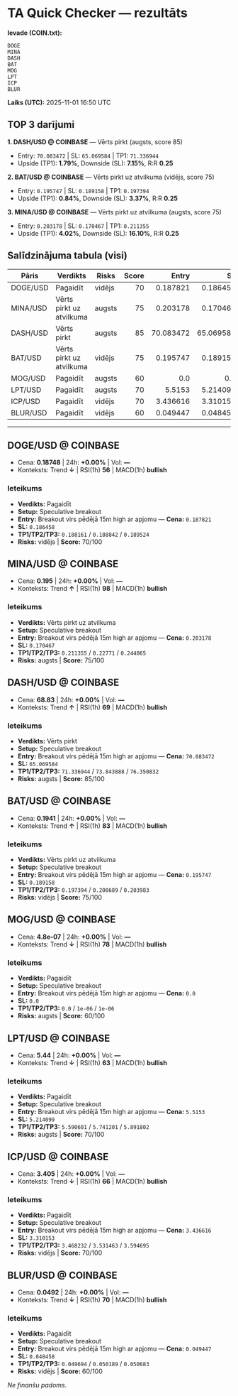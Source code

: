 # TA Quick Checker — rezultāts

**Ievade (COIN.txt):**
```
DOGE
MINA
DASH
BAT
MOG
LPT
ICP
BLUR
```
**Laiks (UTC):** 2025-11-01 16:50 UTC

## TOP 3 darījumi
**1. DASH/USD @ COINBASE** — Vērts pirkt (augsts, score 85)
- Entry: `70.083472` | SL: `65.069584` | TP1: `71.336944`
- Upside (TP1): **1.79%**, Downside (SL): **7.15%**, R:R **0.25**

**2. BAT/USD @ COINBASE** — Vērts pirkt uz atvilkuma (vidējs, score 75)
- Entry: `0.195747` | SL: `0.189158` | TP1: `0.197394`
- Upside (TP1): **0.84%**, Downside (SL): **3.37%**, R:R **0.25**

**3. MINA/USD @ COINBASE** — Vērts pirkt uz atvilkuma (augsts, score 75)
- Entry: `0.203178` | SL: `0.170467` | TP1: `0.211355`
- Upside (TP1): **4.02%**, Downside (SL): **16.10%**, R:R **0.25**

## Salīdzinājuma tabula (visi)
| Pāris | Verdikts | Risks | Score | Entry | SL | TP1 | Upside% | Downside% | R:R | RSI(1h) | MACD | 24h% | Cena |
|---|---|---|---:|---:|---:|---:|---:|---:|---:|---:|---|---:|---:|
| DOGE/USD | Pagaidīt | vidējs | 70 | 0.187821 | 0.186458 | 0.188161 | 0.18% | 0.73% | 0.25 | 56 | bullish | +0.00% | 0.18748 |
| MINA/USD | Vērts pirkt uz atvilkuma | augsts | 75 | 0.203178 | 0.170467 | 0.211355 | 4.02% | 16.10% | 0.25 | 98 | bullish | +0.00% | 0.195 |
| DASH/USD | Vērts pirkt | augsts | 85 | 70.083472 | 65.069584 | 71.336944 | 1.79% | 7.15% | 0.25 | 69 | bullish | +0.00% | 68.83 |
| BAT/USD | Vērts pirkt uz atvilkuma | vidējs | 75 | 0.195747 | 0.189158 | 0.197394 | 0.84% | 3.37% | 0.25 | 83 | bullish | +0.00% | 0.1941 |
| MOG/USD | Pagaidīt | augsts | 60 | 0.0 | 0.0 | 0.0 | — | — | — | 78 | bullish | +0.00% | 4.8e-07 |
| LPT/USD | Pagaidīt | augsts | 70 | 5.5153 | 5.214099 | 5.590601 | 1.37% | 5.46% | 0.25 | 63 | bullish | +0.00% | 5.44 |
| ICP/USD | Pagaidīt | vidējs | 70 | 3.436616 | 3.310153 | 3.468232 | 0.92% | 3.68% | 0.25 | 66 | bullish | +0.00% | 3.405 |
| BLUR/USD | Pagaidīt | vidējs | 60 | 0.049447 | 0.048458 | 0.049694 | 0.50% | 2.00% | 0.25 | 70 | bullish | +0.00% | 0.0492 |

---

## DOGE/USD @ COINBASE
- Cena: **0.18748** | 24h: **+0.00%** | Vol: **—**
- Konteksts: Trend **↓** | RSI(1h) **56** | MACD(1h) **bullish**

### Ieteikums
- **Verdikts:** Pagaidīt
- **Setup:** Speculative breakout
- **Entry:** Breakout virs pēdējā 15m high ar apjomu  — **Cena:** `0.187821`
- **SL:** `0.186458`
- **TP1/TP2/TP3:** `0.188161` / `0.188842` / `0.189524`
- **Risks:** vidējs | **Score:** 70/100

## MINA/USD @ COINBASE
- Cena: **0.195** | 24h: **+0.00%** | Vol: **—**
- Konteksts: Trend **↑** | RSI(1h) **98** | MACD(1h) **bullish**

### Ieteikums
- **Verdikts:** Vērts pirkt uz atvilkuma
- **Setup:** Speculative breakout
- **Entry:** Breakout virs pēdējā 15m high ar apjomu  — **Cena:** `0.203178`
- **SL:** `0.170467`
- **TP1/TP2/TP3:** `0.211355` / `0.22771` / `0.244065`
- **Risks:** augsts | **Score:** 75/100

## DASH/USD @ COINBASE
- Cena: **68.83** | 24h: **+0.00%** | Vol: **—**
- Konteksts: Trend **↑** | RSI(1h) **69** | MACD(1h) **bullish**

### Ieteikums
- **Verdikts:** Vērts pirkt
- **Setup:** Speculative breakout
- **Entry:** Breakout virs pēdējā 15m high ar apjomu  — **Cena:** `70.083472`
- **SL:** `65.069584`
- **TP1/TP2/TP3:** `71.336944` / `73.843888` / `76.350832`
- **Risks:** augsts | **Score:** 85/100

## BAT/USD @ COINBASE
- Cena: **0.1941** | 24h: **+0.00%** | Vol: **—**
- Konteksts: Trend **↑** | RSI(1h) **83** | MACD(1h) **bullish**

### Ieteikums
- **Verdikts:** Vērts pirkt uz atvilkuma
- **Setup:** Speculative breakout
- **Entry:** Breakout virs pēdējā 15m high ar apjomu  — **Cena:** `0.195747`
- **SL:** `0.189158`
- **TP1/TP2/TP3:** `0.197394` / `0.200689` / `0.203983`
- **Risks:** vidējs | **Score:** 75/100

## MOG/USD @ COINBASE
- Cena: **4.8e-07** | 24h: **+0.00%** | Vol: **—**
- Konteksts: Trend **↓** | RSI(1h) **78** | MACD(1h) **bullish**

### Ieteikums
- **Verdikts:** Pagaidīt
- **Setup:** Speculative breakout
- **Entry:** Breakout virs pēdējā 15m high ar apjomu  — **Cena:** `0.0`
- **SL:** `0.0`
- **TP1/TP2/TP3:** `0.0` / `1e-06` / `1e-06`
- **Risks:** augsts | **Score:** 60/100

## LPT/USD @ COINBASE
- Cena: **5.44** | 24h: **+0.00%** | Vol: **—**
- Konteksts: Trend **↓** | RSI(1h) **63** | MACD(1h) **bullish**

### Ieteikums
- **Verdikts:** Pagaidīt
- **Setup:** Speculative breakout
- **Entry:** Breakout virs pēdējā 15m high ar apjomu  — **Cena:** `5.5153`
- **SL:** `5.214099`
- **TP1/TP2/TP3:** `5.590601` / `5.741201` / `5.891802`
- **Risks:** augsts | **Score:** 70/100

## ICP/USD @ COINBASE
- Cena: **3.405** | 24h: **+0.00%** | Vol: **—**
- Konteksts: Trend **↓** | RSI(1h) **66** | MACD(1h) **bullish**

### Ieteikums
- **Verdikts:** Pagaidīt
- **Setup:** Speculative breakout
- **Entry:** Breakout virs pēdējā 15m high ar apjomu  — **Cena:** `3.436616`
- **SL:** `3.310153`
- **TP1/TP2/TP3:** `3.468232` / `3.531463` / `3.594695`
- **Risks:** vidējs | **Score:** 70/100

## BLUR/USD @ COINBASE
- Cena: **0.0492** | 24h: **+0.00%** | Vol: **—**
- Konteksts: Trend **↓** | RSI(1h) **70** | MACD(1h) **bullish**

### Ieteikums
- **Verdikts:** Pagaidīt
- **Setup:** Speculative breakout
- **Entry:** Breakout virs pēdējā 15m high ar apjomu  — **Cena:** `0.049447`
- **SL:** `0.048458`
- **TP1/TP2/TP3:** `0.049694` / `0.050189` / `0.050683`
- **Risks:** vidējs | **Score:** 60/100

*Ne finanšu padoms.*
